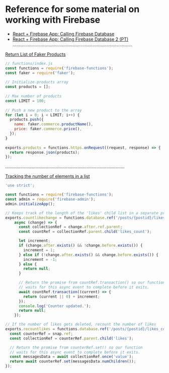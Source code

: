 # Reference for some material on working with Firebase

- [React + Firebase App: Calling Firebase Database](https://www.codementor.io/@yurio/all-you-need-is-react-firebase-4v7g9p4kf)
- [React + Firebase App: Calling Firebase Database 2 (PT)](https://www.codementor.io/@yurio/all-you-need-is-react-firebase-4v7g9p4kf)
..............................................................................................

[Return List of Faker Products](https://invertase.io/oss/react-native-firebase/guides/getting-started-with-cloud-functions)

```js
// functions/index.js
const functions = require('firebase-functions');
const faker = require('faker');
 
// Initialize products array
const products = [];
 
// Max number of products
const LIMIT = 100;
 
// Push a new product to the array
for (let i = 0; i < LIMIT; i++) {
  products.push({
    name: faker.commerce.productName(),
    price: faker.commerce.price(),
  });
}
 
exports.products = functions.https.onRequest((request, response) => {
  return response.json(products);
});
```
..............................................................................................

[Tracking the number of elements in a list](https://github.com/firebase/functions-samples/tree/master/child-count)

```js
'use strict';

const functions = require('firebase-functions');
const admin = require('firebase-admin');
admin.initializeApp();

// Keeps track of the length of the 'likes' child list in a separate property.
exports.countlikechange = functions.database.ref('/posts/{postid}/likes/{likeid}').onWrite(
    async (change) => {
      const collectionRef = change.after.ref.parent;
      const countRef = collectionRef.parent.child('likes_count');

      let increment;
      if (change.after.exists() && !change.before.exists()) {
        increment = 1;
      } else if (!change.after.exists() && change.before.exists()) {
        increment = -1;
      } else {
        return null;
      }

      // Return the promise from countRef.transaction() so our function
      // waits for this async event to complete before it exits.
      await countRef.transaction((current) => {
        return (current || 0) + increment;
      });
      console.log('Counter updated.');
      return null;
    });

// If the number of likes gets deleted, recount the number of likes
exports.recountlikes = functions.database.ref('/posts/{postid}/likes_count').onDelete(async (snap) => {
  const counterRef = snap.ref;
  const collectionRef = counterRef.parent.child('likes');

  // Return the promise from counterRef.set() so our function
  // waits for this async event to complete before it exits.
  const messagesData = await collectionRef.once('value');
  return await counterRef.set(messagesData.numChildren());
});
```


